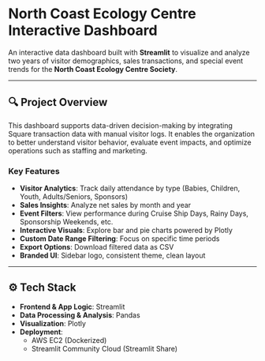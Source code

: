 # North Coast Ecology Centre Interactive Dashboard

An interactive data dashboard built with **Streamlit** to visualize and analyze two years of visitor demographics, sales transactions, and special event trends for the **North Coast Ecology Centre Society**.

---

## 🔍 Project Overview

This dashboard supports data-driven decision-making by integrating Square transaction data with manual visitor logs. It enables the organization to better understand visitor behavior, evaluate event impacts, and optimize operations such as staffing and marketing.

### Key Features

- **Visitor Analytics**: Track daily attendance by type (Babies, Children, Youth, Adults/Seniors, Sponsors)
- **Sales Insights**: Analyze net sales by month and year
- **Event Filters**: View performance during Cruise Ship Days, Rainy Days, Sponsorship Weekends, etc.
- **Interactive Visuals**: Explore bar and pie charts powered by Plotly
- **Custom Date Range Filtering**: Focus on specific time periods
- **Export Options**: Download filtered data as CSV
- **Branded UI**: Sidebar logo, consistent theme, clean layout

---

## ⚙️ Tech Stack

- **Frontend & App Logic**: Streamlit
- **Data Processing & Analysis**: Pandas
- **Visualization**: Plotly
- **Deployment**:
  - AWS EC2 (Dockerized)
  - Streamlit Community Cloud (Streamlit Share)
